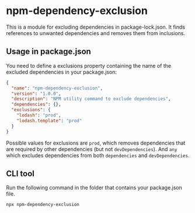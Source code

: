# npm-dependency-exclusion
This is a module for excluding dependencies in package-lock.json. It finds references to unwanted dependencies and removes them from inclusions.

## Usage in package.json
You need to define a exclusions property containing the name of the excluded dependencies in your package.json:
```json
{
  "name": "npm-dependency-exclusion",
  "version": "1.0.0",
  "description": "NPM utility command to exclude dependencies",
  "dependencies": {},
  "exclusions": {
    "lodash": "prod",
    "lodash.template": "prod"
  }
}
```

Possible values for exclusions are `prod`, which removes dependencies that are required by other dependencies (but not `devDependencies`). And `any` which excludes dependencies from both `dependencies` and `devDependencies`.

## CLI tool
Run the following command in the folder that contains your package.json file.
```
npx npm-dependency-exclusion
```
